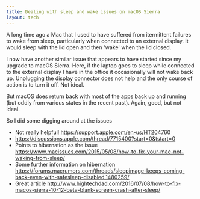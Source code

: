 ```yaml
---
title: Dealing with sleep and wake issues on macOS Sierra
layout: tech
---
```

A long time ago a Mac that I used to have suffered from itermittent failures to wake from sleep,
particularly when connected to an external display. It would sleep with the lid open and then 'wake'
when the lid closed.

I now have another similar issue that appears to have started since my upgrade to macOS Sierra. Here, if
the laptop goes to sleep while connected to the external display I have in the office it occasionally will
not wake back up. Unplugging the display connector does not help and the only course of action is to turn it
off. Not ideal.

But macOS does return back with most of the apps back up and running (but oddly from various states in the recent past). Again, good, but not ideal.

So I did some digging around at the issues

* Not really helpful! <https://support.apple.com/en-us/HT204760>
* <https://discussions.apple.com/thread/7715400?start=0&tstart=0>
* Points to hibernation as the issue <https://www.macissues.com/2015/05/08/how-to-fix-your-mac-not-waking-from-sleep/>
* Some further information on hibernation <https://forums.macrumors.com/threads/sleepimage-keeps-coming-back-even-with-safesleep-disabled.1480259/>
* Great article <http://www.hightechdad.com/2016/07/08/how-to-fix-macos-sierra-10-12-beta-blank-screen-crash-after-sleep/>
